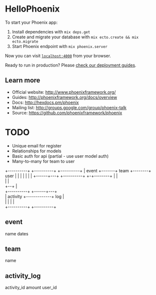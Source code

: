 # HelloPhoenix

To start your Phoenix app:

  1. Install dependencies with `mix deps.get`
  2. Create and migrate your database with `mix ecto.create && mix ecto.migrate`
  3. Start Phoenix endpoint with `mix phoenix.server`

Now you can visit [`localhost:4000`](http://localhost:4000) from your browser.

Ready to run in production? Please [check our deployment guides](http://www.phoenixframework.org/docs/deployment).

## Learn more

  * Official website: http://www.phoenixframework.org/
  * Guides: http://phoenixframework.org/docs/overview
  * Docs: http://hexdocs.pm/phoenix
  * Mailing list: http://groups.google.com/group/phoenix-talk
  * Source: https://github.com/phoenixframework/phoenix

# TODO

  * Unique email for register
  * Relationships for models
  * Basic auth for api (partial - use user model auth)
  * Many-to-many for team to user

  +----------+       +----------+        +----------+
  | event    +-------+ team     +--------+ user     |
  |          |       |          |        |          |
  +------+---+       +----------+        +-+--------+
         |                                 |         
         |                                 |         
         +--+                              |         
           +----------+             +------+---+     
           | activity +-------------+ log      |     
           |          |             |          |     
           +----------+             +----------+     

event
---
name
dates

team
---
name

activity_log
---
activity_id
amount
user_id
